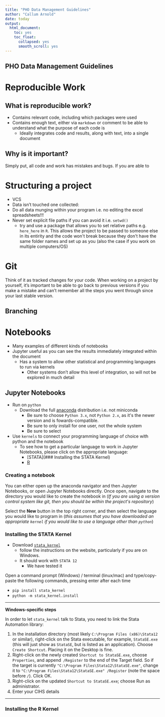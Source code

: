 ```yaml
---
title: "PHO Data Management Guidelines"
author: "Callum Arnold"
date: today
output:
  html_document:
    toc: yes
    toc_float:
      collapsed: yes
      smooth_scroll: yes
---
```


PHO Data Management Guidelines
------------------------------

# Reproducible Work

## What is reproducible work?

- Contains relevant code, including which packages were used
- Contains enough text, either via `markdown` or comment to be able to understand what the purpose of each code is
    - Ideally integrates code and results, along with text, into a single document

## Why is it important?

Simply put, all code and work has mistakes and bugs. If you are able to


# Structuring a project

- VCS
- Data isn’t touched one collected:
- Do all data munging within your program i.e. no editing the excel spreadsheets!!!
- Never set explicit file paths if you can avoid it i.e. `setwd()`
    - try and use a package that allows you to set relative paths e.g. `here_here` in `R`. This allows the project to be passed to someone else in its entirity and the code won't break because they don't have the same folder names and set up as you (also the case if you work on multiple computers/OS)

# Git

Think of it as tracked changes for your code. When working on a project by yourself, it’s important to be able to go back to previous versions if you make a mistake and can’t remember all the steps you went through since your last stable version.

## Branching

# Notebooks

- Many examples of different kinds of notebooks
- Jupyter useful as you can see the results immediately integrated within the document
    - Has a system to allow other statistical and programming languages to run via kernels
        - Other systems don’t allow this level of integration, so will not be explored in much detail

## Jupyter Notebooks

- Run on `python`
    - Download the full [anaconda](https://www.anaconda.com/download/) distribution i.e. not miniconda
        - Be sure to choose `Python 3.x`, not `Python 2.x`, as it's the newer version and is fowards-compatible.
        - Be sure to only install for one user, not the whole system
        - Be sure to select
- Use `kernels` to connect your programming language of choice with python and the notebook
    - To see how to get a particular language to work in Jupyter Notebooks, please click on the appropriate language:
        - [STATA](### Installing the STATA Kernel)
        - [R]()

### Creating a notebook

You can either open up the anaconda navigator and then Jupyter Notebooks, or open Jupyter Notebooks directly. Once open, navigate to the directory you would like to create the notebook in (*If you are using a version control system like git, then you should be within the project's repository*)

Select the **New** button in the top right corner, and then select the language you would like to program in (*this assumes that you have downloaded an appropriate `kernel` if you would like to use a language other than `python`*)

### Installing the STATA Kernel

- Download [`stata_kernel`](https://kylebarron.github.io/stata_kernel/getting_started/)
    - follow the instructions on the website, particularly if you are on Windows.
    - It should work with `STATA 12`
        - We have tested it

Open a command prompt (Windows) / terminal (linux/mac) and type/copy-paste the following commands, pressing enter after each time
- `pip install stata_kernel`
- `python -m stata_kernel.install`

---
**Windows-specific steps**

In order to let `stata_kernel` talk to Stata, you need to link the Stata Automation library:

1. In the installation directory (most likely `C:\Program Files (x86)\Stata12` or similar), right-click on the Stata executable, for example, `StataSE.exe` (this will just show as `StataSE`, but is listed as an application). Choose `Create Shortcut`. Placing it on the Desktop is fine.
2. Right-click on the newly created `Shortcut to StataSE.exe`, choose `Properties`, and append` /Register` to the end of the Target field. So if the target is currently `"C:\Program Files\Stata12\StataSE.exe"`, change it to `"C:\Program Files\Stata12\StataSE.exe" /Register` (note the space before `/`). Click OK.
3. Right-click on the updated `Shortcut to StataSE.exe`; choose Run as administrator.
4. Enter your CIHS details
---

### Installing the R Kernel

